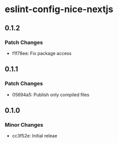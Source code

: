 # eslint-config-nice-nextjs

## 0.1.2

### Patch Changes

- f1f78ee: Fix package access

## 0.1.1

### Patch Changes

- 05694a5: Publish only compiled files

## 0.1.0

### Minor Changes

- cc3f52e: Initial releae
